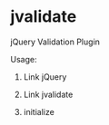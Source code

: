jvalidate
=========

jQuery Validation Plugin

Usage:
1. Link jQuery
<script src="http://code.jquery.com/jquery-1.11.0.min.js"></script>
<script src="http://code.jquery.com/jquery-migrate-1.2.1.min.js"></script>
2. Link jvalidate
<script src="src/jquery.jvalidate.js"></script>
3. initialize
<script type="text/javascript">
	$(document).ready(function() {
		$('.jForm').jvalidate();
	});
</script>
